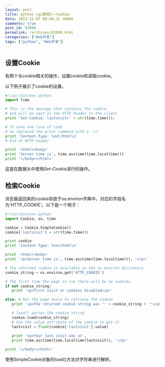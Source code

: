 ```yaml
---
layout: post
title: python cgi教程5——Cookie
data: 2013-12-07 08:49:31 +0000
comments: true
post_id: 83998
permalink: /archives/83998.html
categories: ["Web开发"]
tags: ["python", "Web开发"]
---
```


<h2>设置Cookie</h2>
<p>有两个与cookie相关的操作，设置cookie和读取cookie。</p>
<p>以下例子展示了cookie的设置。</p>

```python
#!/usr/bin/env python
import time

# This is the message that contains the cookie
# and will be sent in the HTTP header to the client
print 'Set-Cookie: lastvisit=' + str(time.time());

# To save one line of code
# we replaced the print command with a '\n'
print 'Content-Type: text/html\n'
# End of HTTP header

print '<html><body>'
print 'Server time is', time.asctime(time.localtime())
print '</body></html>'
```

<p>这是在数据头中使用<em>Set-Cookie</em>进行的操作。</p>
<h2>检索Cookie</h2>
<p>浏览器返回来的cookie存放于os.environ字典中，对应的字段名为'HTTP_COOKIE'。以下是一个例子：</p>

```python
#!/usr/bin/env python
import Cookie, os, time

cookie = Cookie.SimpleCookie()
cookie['lastvisit'] = str(time.time())

print cookie
print 'Content-Type: text/html\n'

print '<html><body>'
print '<p>Server time is', time.asctime(time.localtime()), '</p>'

# The returned cookie is available in the os.environ dictionary
cookie_string = os.environ.get('HTTP_COOKIE')

# The first time the page is run there will be no cookies
if not cookie_string:
   print '<p>First visit or cookies disabled</p>'

else: # Run the page twice to retrieve the cookie
   print '<p>The returned cookie string was "' + cookie_string + '"</p>'

   # load() parses the cookie string
   cookie.load(cookie_string)
   # Use the value attribute of the cookie to get it
   lastvisit = float(cookie['lastvisit'].value)
   
   print '<p>Your last visit was at',
   print time.asctime(time.localtime(lastvisit)), '</p>'

print '</body></html>'
```

<p>使用SimpleCookie对象的load()方法对字符串进行解析。</p>
